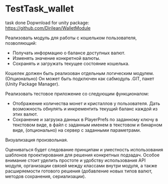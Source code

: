 # TestTask_wallet
task done
Dopwnload for unity package: https://github.com/Dirilean/WalletModule

Реализовать модуль для работы с кошельком пользователя, позволяющий:
- Получать информацию о балансе доступных валют.
- Изменять значение конкретной валюты.
- Сохранять и загружать текущее состояние кошелька.

Кошелек должен быть реализован отдельным логическим модулем.
(Опционально) Он может быть подключен как сабмодуль .GIT, пакет (Unity Package Manager).

Реализовать тестовое приложение со следующим функционалом:
- Отображение количества монет и кристаллов у пользователя. Дать возможность обнулять и инкрементить текущий баланс каждой из этих валют.
- Сохранение и загрузка данных в PlayerPrefs по заданному ключу в текстовом виде, в файл с заданным именем в текстовом и бинарном виде, (опционально) на сервер с заданными параметрами.

Визуализация произвольная.

Оцениваться будет следование принципам и уместность использования шаблонов проектирования для решения конкретных подзадач. Особое внимание стоит уделить простоте и удобству использования API модуля, организации связей между классами внутри модуля, а также расширяемости готового решения (добавление новых типов валют, методов сохранения, сериализации).
